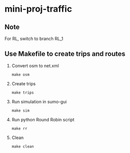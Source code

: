 # mini-proj-traffic

## Note

For RL, switch to branch RL_1

## Use Makefile to create trips and routes

1. Convert osm to net.xml

    ```shell
    make osm
    ```

2. Create trips

    ```shell
    make trips
    ```

3. Run simulation in sumo-gui

    ```shell
    make sim
    ```

4. Run python Round Robin script

   ```shell
   make rr
   ```

5. Clean

    ```shell
    make clean
    ```

